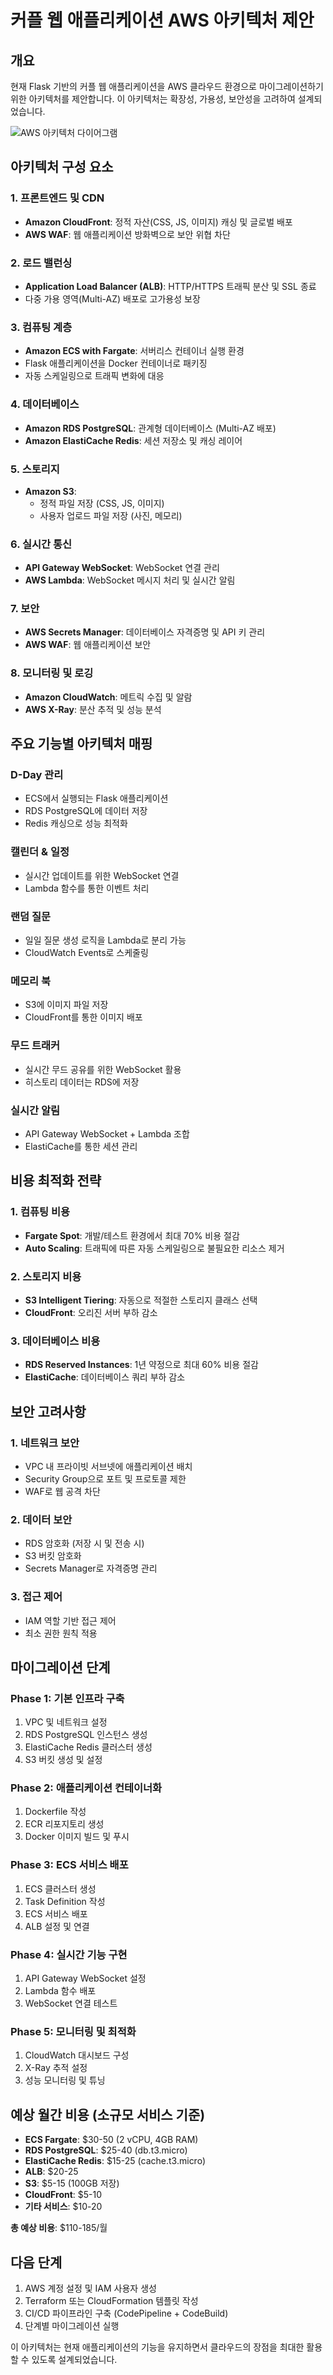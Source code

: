 # 커플 웹 애플리케이션 AWS 아키텍처 제안

## 개요

현재 Flask 기반의 커플 웹 애플리케이션을 AWS 클라우드 환경으로 마이그레이션하기 위한 아키텍처를 제안합니다. 이 아키텍처는 확장성, 가용성, 보안성을 고려하여 설계되었습니다.

![AWS 아키텍처 다이어그램](couple_web_app_aws_architecture.png)

## 아키텍처 구성 요소

### 1. 프론트엔드 및 CDN
- **Amazon CloudFront**: 정적 자산(CSS, JS, 이미지) 캐싱 및 글로벌 배포
- **AWS WAF**: 웹 애플리케이션 방화벽으로 보안 위협 차단

### 2. 로드 밸런싱
- **Application Load Balancer (ALB)**: HTTP/HTTPS 트래픽 분산 및 SSL 종료
- 다중 가용 영역(Multi-AZ) 배포로 고가용성 보장

### 3. 컴퓨팅 계층
- **Amazon ECS with Fargate**: 서버리스 컨테이너 실행 환경
- Flask 애플리케이션을 Docker 컨테이너로 패키징
- 자동 스케일링으로 트래픽 변화에 대응

### 4. 데이터베이스
- **Amazon RDS PostgreSQL**: 관계형 데이터베이스 (Multi-AZ 배포)
- **Amazon ElastiCache Redis**: 세션 저장소 및 캐싱 레이어

### 5. 스토리지
- **Amazon S3**: 
  - 정적 파일 저장 (CSS, JS, 이미지)
  - 사용자 업로드 파일 저장 (사진, 메모리)

### 6. 실시간 통신
- **API Gateway WebSocket**: WebSocket 연결 관리
- **AWS Lambda**: WebSocket 메시지 처리 및 실시간 알림

### 7. 보안
- **AWS Secrets Manager**: 데이터베이스 자격증명 및 API 키 관리
- **AWS WAF**: 웹 애플리케이션 보안

### 8. 모니터링 및 로깅
- **Amazon CloudWatch**: 메트릭 수집 및 알람
- **AWS X-Ray**: 분산 추적 및 성능 분석

## 주요 기능별 아키텍처 매핑

### D-Day 관리
- ECS에서 실행되는 Flask 애플리케이션
- RDS PostgreSQL에 데이터 저장
- Redis 캐싱으로 성능 최적화

### 캘린더 & 일정
- 실시간 업데이트를 위한 WebSocket 연결
- Lambda 함수를 통한 이벤트 처리

### 랜덤 질문
- 일일 질문 생성 로직을 Lambda로 분리 가능
- CloudWatch Events로 스케줄링

### 메모리 북
- S3에 이미지 파일 저장
- CloudFront를 통한 이미지 배포

### 무드 트래커
- 실시간 무드 공유를 위한 WebSocket 활용
- 히스토리 데이터는 RDS에 저장

### 실시간 알림
- API Gateway WebSocket + Lambda 조합
- ElastiCache를 통한 세션 관리

## 비용 최적화 전략

### 1. 컴퓨팅 비용
- **Fargate Spot**: 개발/테스트 환경에서 최대 70% 비용 절감
- **Auto Scaling**: 트래픽에 따른 자동 스케일링으로 불필요한 리소스 제거

### 2. 스토리지 비용
- **S3 Intelligent Tiering**: 자동으로 적절한 스토리지 클래스 선택
- **CloudFront**: 오리진 서버 부하 감소

### 3. 데이터베이스 비용
- **RDS Reserved Instances**: 1년 약정으로 최대 60% 비용 절감
- **ElastiCache**: 데이터베이스 쿼리 부하 감소

## 보안 고려사항

### 1. 네트워크 보안
- VPC 내 프라이빗 서브넷에 애플리케이션 배치
- Security Group으로 포트 및 프로토콜 제한
- WAF로 웹 공격 차단

### 2. 데이터 보안
- RDS 암호화 (저장 시 및 전송 시)
- S3 버킷 암호화
- Secrets Manager로 자격증명 관리

### 3. 접근 제어
- IAM 역할 기반 접근 제어
- 최소 권한 원칙 적용

## 마이그레이션 단계

### Phase 1: 기본 인프라 구축
1. VPC 및 네트워크 설정
2. RDS PostgreSQL 인스턴스 생성
3. ElastiCache Redis 클러스터 생성
4. S3 버킷 생성 및 설정

### Phase 2: 애플리케이션 컨테이너화
1. Dockerfile 작성
2. ECR 리포지토리 생성
3. Docker 이미지 빌드 및 푸시

### Phase 3: ECS 서비스 배포
1. ECS 클러스터 생성
2. Task Definition 작성
3. ECS 서비스 배포
4. ALB 설정 및 연결

### Phase 4: 실시간 기능 구현
1. API Gateway WebSocket 설정
2. Lambda 함수 배포
3. WebSocket 연결 테스트

### Phase 5: 모니터링 및 최적화
1. CloudWatch 대시보드 구성
2. X-Ray 추적 설정
3. 성능 모니터링 및 튜닝

## 예상 월간 비용 (소규모 서비스 기준)

- **ECS Fargate**: $30-50 (2 vCPU, 4GB RAM)
- **RDS PostgreSQL**: $25-40 (db.t3.micro)
- **ElastiCache Redis**: $15-25 (cache.t3.micro)
- **ALB**: $20-25
- **S3**: $5-15 (100GB 저장)
- **CloudFront**: $5-10
- **기타 서비스**: $10-20

**총 예상 비용**: $110-185/월

## 다음 단계

1. AWS 계정 설정 및 IAM 사용자 생성
2. Terraform 또는 CloudFormation 템플릿 작성
3. CI/CD 파이프라인 구축 (CodePipeline + CodeBuild)
4. 단계별 마이그레이션 실행

이 아키텍처는 현재 애플리케이션의 기능을 유지하면서 클라우드의 장점을 최대한 활용할 수 있도록 설계되었습니다.
